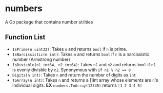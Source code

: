 # numbers
A Go package that contains number utilities

## Function List

* `IsPrime(n uint32)`: Takes `n` and returns `bool` if `n` is prime.
* `IsNarcissistic(n int)`: Takes `n` and returns `bool` if `n` is a narcissistic number (Armstrong number)
* `IsDivisble(n1 int64, n2 int64)`: Takes `n1` and `n2` and returns `bool` if `n1` is evenly divisble by `n2`. Synonymous with `if n1 % n2 == 0`
* `Digits(n int)`: Takes `n` and return the number of digits as `int`
* `ToArray(n int)`: Takes `n` and returns a []int array whose elements are `n`'s individual digits.
	**EX** `numbers.ToArray(12345)` returns `[1 2 3 4 5]`
